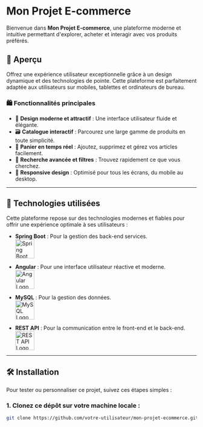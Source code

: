 # Mon Projet E-commerce

Bienvenue dans **Mon Projet E-commerce**, une plateforme moderne et intuitive permettant d'explorer, acheter et interagir avec vos produits préférés.

## 🚀 Aperçu

Offrez une expérience utilisateur exceptionnelle grâce à un design dynamique et des technologies de pointe. Cette plateforme est parfaitement adaptée aux utilisateurs sur mobiles, tablettes et ordinateurs de bureau.

### 🛍️ Fonctionnalités principales

- 🎨 **Design moderne et attractif** : Une interface utilisateur fluide et élégante.
- 🗃️ **Catalogue interactif** : Parcourez une large gamme de produits en toute simplicité.
- 🛒 **Panier en temps réel** : Ajoutez, supprimez et gérez vos articles facilement.
- 🔎 **Recherche avancée et filtres** : Trouvez rapidement ce que vous cherchez.
- 🔄 **Responsive design** : Optimisé pour tous les écrans, du mobile au desktop.

---

## 🚀 Technologies utilisées

Cette plateforme repose sur des technologies modernes et fiables pour offrir une expérience optimale à ses utilisateurs :

- **Spring Boot** : Pour la gestion des back-end services.  
  <img src="https://upload.wikimedia.org/wikipedia/commons/4/42/Spring_Boot_Logo_2018.svg" alt="Spring Boot Logo" width="50"/>

- **Angular** : Pour une interface utilisateur réactive et moderne.  
  <img src="https://upload.wikimedia.org/wikipedia/commons/a/a0/Angular.png" alt="Angular Logo" width="50"/>

- **MySQL** : Pour la gestion des données.  
  <img src="https://upload.wikimedia.org/wikipedia/commons/2/29/MySQL_logo.svg" alt="MySQL Logo" width="50"/>

- **REST API** : Pour la communication entre le front-end et le back-end.  
  <img src="https://upload.wikimedia.org/wikipedia/commons/e/e5/Restful_logo.png" alt="REST API Logo" width="50"/>

---

## 🛠️ Installation

Pour tester ou personnaliser ce projet, suivez ces étapes simples :

### 1. Clonez ce dépôt sur votre machine locale :

```bash
git clone https://github.com/votre-utilisateur/mon-projet-ecommerce.git
